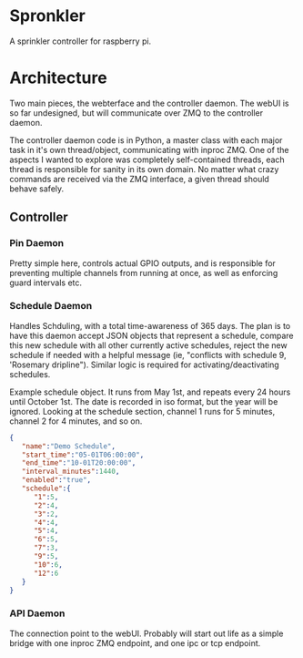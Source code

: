 # Spronkler

A sprinkler controller for raspberry pi.

# Architecture

Two main pieces, the webterface and the controller daemon.  The webUI is so far undesigned, but will communicate over ZMQ
to the controller daemon.

The controller daemon code is in Python, a master class with each major task in it's own thread/object, communicating with
inproc ZMQ. One of the aspects I wanted to explore was completely self-contained threads, each thread is responsible for
sanity in its own domain.  No matter what crazy commands are received via the ZMQ interface, a given thread should behave
safely.

## Controller

### Pin Daemon

Pretty simple here, controls actual GPIO outputs, and is responsible for preventing multiple channels from running at
once, as well as enforcing guard intervals etc.

### Schedule Daemon

Handles Schduling, with a total time-awareness of 365 days.  The plan is to have this daemon accept JSON objects
that represent a schedule, compare this new schedule with all other currently active schedules, reject the new
schedule if needed with a helpful message (ie, "conflicts with schedule 9, 'Rosemary dripline").  Similar logic
is required for activating/deactivating schedules.

Example schedule object.  It runs from May 1st, and repeats every 24 hours until October 1st.  The date is recorded in iso
format, but the year will be ignored. Looking at the schedule section, channel 1 runs for 5 minutes, channel 2 for 4 minutes,
and so on.
```json
{
   "name":"Demo Schedule",
   "start_time":"05-01T06:00:00",
   "end_time":"10-01T20:00:00",
   "interval_minutes":1440,
   "enabled":"true",
   "schedule":{
      "1":5,
      "2":4,
      "3":2,
      "4":4,
      "5":4,
      "6":5,
      "7":3,
      "9":5,
      "10":6,
      "12":6
   }
}
```

### API Daemon

The connection point to the webUI.  Probably will start out life as a simple bridge with one inproc ZMQ endpoint, and one
ipc or tcp endpoint.